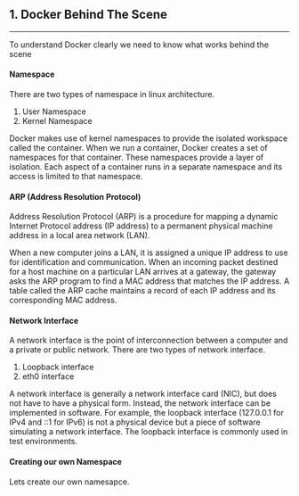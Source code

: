 ## 1. Docker Behind The Scene

---

To understand Docker clearly we need to know what works behind the scene

#### Namespace

There are two types of namespace in linux architecture.

1. User Namespace
2. Kernel Namespace

Docker makes use of kernel namespaces to provide the isolated workspace called the container. When we run a container, Docker creates a set of namespaces for that container. These namespaces provide a layer of isolation. Each aspect of a container runs in a separate namespace and its access is limited to that namespace.

#### ARP (Address Resolution Protocol)

Address Resolution Protocol (ARP) is a procedure for mapping a dynamic Internet Protocol address (IP address) to a permanent physical machine address in a local area network (LAN).

When a new computer joins a LAN, it is assigned a unique IP address to use for identification and communication. When an incoming packet destined for a host machine on a particular LAN arrives at a gateway, the gateway asks the ARP program to find a MAC address that matches the IP address. A table called the ARP cache maintains a record of each IP address and its corresponding MAC address.

#### Network Interface

A network interface is the point of interconnection between a computer and a private or public network. There are two types of network interface.

1. Loopback interface
2. eth0 interface

A network interface is generally a network interface card (NIC), but does not have to have a physical form. Instead, the network interface can be implemented in software. For example, the loopback interface (127.0.0.1 for IPv4 and ::1 for IPv6) is not a physical device but a piece of software simulating a network interface. The loopback interface is commonly used in test environments.

#### Creating our own Namespace

Lets create our own namesapce.
